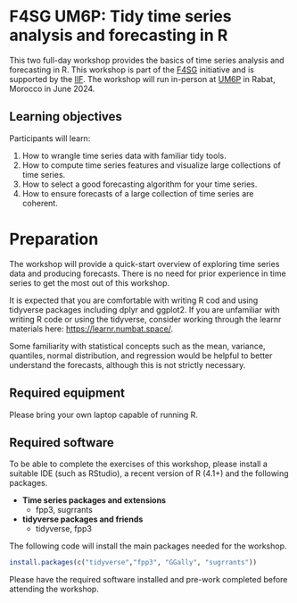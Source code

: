 

<!-- README.md is generated from README.qmd. Please edit that file -->

# F4SG UM6P: Tidy time series analysis and forecasting in R

<!-- badges: start -->
<!-- badges: end -->

This two full-day workshop provides the basics of time series analysis
and forecasting in R. This workshop is part of the
[F4SG](https://www.f4sg.org/) initiative and is supported by the
[IIF](https://forecasters.org/). The workshop will run in-person at
[UM6P](https://www.um6p.ma/) in Rabat, Morocco in June 2024.

## Learning objectives

Participants will learn:

1.  How to wrangle time series data with familiar tidy tools.
2.  How to compute time series features and visualize large collections
    of time series.
3.  How to select a good forecasting algorithm for your time series.
4.  How to ensure forecasts of a large collection of time series are
    coherent.

# Preparation

The workshop will provide a quick-start overview of exploring time
series data and producing forecasts. There is no need for prior
experience in time series to get the most out of this workshop.

It is expected that you are comfortable with writing R cod and using
tidyverse packages including dplyr and ggplot2. If you are unfamiliar
with writing R code or using the tidyverse, consider working through the
learnr materials here: <https://learnr.numbat.space/>.

Some familiarity with statistical concepts such as the mean, variance,
quantiles, normal distribution, and regression would be helpful to
better understand the forecasts, although this is not strictly
necessary.

## Required equipment

Please bring your own laptop capable of running R.

## Required software

To be able to complete the exercises of this workshop, please install a
suitable IDE (such as RStudio), a recent version of R (4.1+) and the
following packages.

- **Time series packages and extensions**
  - fpp3, sugrrants
- **tidyverse packages and friends**
  - tidyverse, fpp3

The following code will install the main packages needed for the
workshop.

``` r
install.packages(c("tidyverse","fpp3", "GGally", "sugrrants"))
```

Please have the required software installed and pre-work completed
before attending the workshop.
